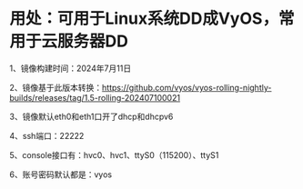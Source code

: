 # **用处：可用于Linux系统DD成VyOS，常用于云服务器DD**

1、镜像构建时间：2024年7月11日

2、镜像基于此版本转换：https://github.com/vyos/vyos-rolling-nightly-builds/releases/tag/1.5-rolling-202407100021

3、镜像默认eth0和eth1口开了dhcp和dhcpv6

4、ssh端口：22222

5、console接口有：hvc0、hvc1、ttyS0（115200）、ttyS1

6、账号密码默认都是：vyos
